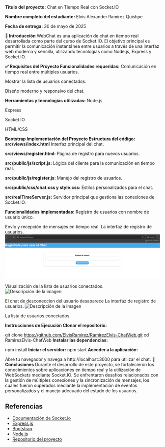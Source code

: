 **Título del proyecto:** Chat en Tiempo Real con Socket.IO

**Nombre completo del estudiante:** Elvis Alexander Ramirez Quishpe

**Fecha de entrega:** 30 de mayo de 2025

**📘 Introducción** WebChat es una aplicación de chat en tiempo real desarrollada como parte del curso de Socket.IO. El objetivo principal es permitir la comunicación instantánea entre usuarios a través de una interfaz web moderna y sencilla, utilizando tecnologías como Node.js, Express y Socket.IO.

**✅ Requisitos del Proyecto Funcionalidades requeridas:** Comunicación en tiempo real entre múltiples usuarios.

Mostrar la lista de usuarios conectados.

Diseño moderno y responsivo del chat.

**Herramientas y tecnologías utilizadas:** 
Node.js

Express

Socket.IO

HTML/CSS

**Bootstrap Implementación del Proyecto Estructura del código:**
**src/views/index.html** Interfaz principal del chat.

**src/views/register.html:** Página de registro para nuevos usuarios.

**src/public/js/script.js:** Lógica del cliente para la comunicación en tiempo real.

**src/public/js/register.js:** Manejo del registro de usuarios.

**src/public/css/chat.css y style.css:** Estilos personalizados para el chat.

**src/realTimeServer.js:** Servidor principal que gestiona las conexiones de Socket.IO.

**Funcionalidades implementadas:** Registro de usuarios con nombre de usuario único.

Envío y recepción de mensajes en tiempo real.
La interfaz de registro de usuarios.
![Descripción de la imagen](src/public/img/registro.png)

Visualización de la lista de usuarios conectados.
![Descripción de la imagen](src/img/usuarios.png)

El chat de desconeccion del usuario desaparece
La interfaz de registro de usuarios.
![Descripción de la imagen](src/img/desconetado.png)


La lista de usuarios conectados.



**Instrucciones de Ejecución Clonar el repositorio:**

 git clone https://github.com/ElvisRamirez/RamirezElvis-ChatWeb.git 
 cd RamirezElvis-ChatWeb 
**Instalar las dependencias:**

 npm install 
 **Iniciar el servidor:**
 npm start
 **Acceder a la aplicación:**

Abre tu navegador y navega a http://localhost:3000 para utilizar el chat. 
**💬 Conclusiones**
Durante el desarrollo de este proyecto, se fortalecieron los conocimientos sobre aplicaciones en tiempo real y la utilización de WebSockets mediante Socket.IO. Se enfrentaron desafíos relacionados con la gestión de múltiples conexiones y la sincronización de mensajes, los cuales fueron superados mediante la implementación de eventos personalizados y el manejo adecuado del estado de los usuarios.
## Referencias

- [Documentación de Socket.io](https://socket.io/docs/)
- [Express.js](https://expressjs.com/)
- [Bootstrap](https://getbootstrap.com/)
- [Node.js](https://nodejs.org/)
- [Repositorio del proyecto](https://github.com/ElvisRamirez/RamirezElvis-ChatWeb)
```



